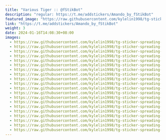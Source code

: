 ```yaml
---
title: "Various Tiger :: @fStikBot"
description: "regular: https://t.me/addstickers/Amando_by_fStikBot"
featured_image: "https://raw.githubusercontent.com/kylelin1998/tg-sticker-spreading-worldwide-images/main/img/a8da419c-a8db-4c6b-ac46-c66f87b30c67.jpg"
link: "https://t.me/addstickers/Amando_by_fStikBot"
weight: 3
date: 2024-01-16T14:08:30+08:00
images:
  - https://raw.githubusercontent.com/kylelin1998/tg-sticker-spreading-worldwide-images/main/img/a8da419c-a8db-4c6b-ac46-c66f87b30c67.jpg
  - https://raw.githubusercontent.com/kylelin1998/tg-sticker-spreading-worldwide-images/main/img/4a5b5b4c-20e4-4a59-91d2-22a13412c0dd.jpg
  - https://raw.githubusercontent.com/kylelin1998/tg-sticker-spreading-worldwide-images/main/img/51b327d5-0a97-4ff8-b80d-409aa165aa20.jpg
  - https://raw.githubusercontent.com/kylelin1998/tg-sticker-spreading-worldwide-images/main/img/479b9e8d-238f-406f-a460-fcbf60fa2e1e.jpg
  - https://raw.githubusercontent.com/kylelin1998/tg-sticker-spreading-worldwide-images/main/img/b1ae5f5e-451c-4295-8afd-91d9cada7181.jpg
  - https://raw.githubusercontent.com/kylelin1998/tg-sticker-spreading-worldwide-images/main/img/60863679-6930-484a-9b33-fa63cf7360d1.jpg
  - https://raw.githubusercontent.com/kylelin1998/tg-sticker-spreading-worldwide-images/main/img/26f20c4b-0dbf-461a-bb1b-46971ca0a405.jpg
  - https://raw.githubusercontent.com/kylelin1998/tg-sticker-spreading-worldwide-images/main/img/c895c8d5-8009-4bb3-8f76-091d9d2dde65.jpg
  - https://raw.githubusercontent.com/kylelin1998/tg-sticker-spreading-worldwide-images/main/img/9e0ac46b-343a-47de-8b21-fcb4efe7208f.jpg
  - https://raw.githubusercontent.com/kylelin1998/tg-sticker-spreading-worldwide-images/main/img/a7ba9ae3-8294-436a-841d-2dd197b4da6e.jpg
  - https://raw.githubusercontent.com/kylelin1998/tg-sticker-spreading-worldwide-images/main/img/6e98c352-fa8d-4449-ba9a-d1ed03bc2143.jpg
  - https://raw.githubusercontent.com/kylelin1998/tg-sticker-spreading-worldwide-images/main/img/09d6b88d-8146-44ec-a9a0-06b1b2436581.jpg
  - https://raw.githubusercontent.com/kylelin1998/tg-sticker-spreading-worldwide-images/main/img/e12607c3-ed14-4438-bc1c-ab9aa317a69f.jpg
  - https://raw.githubusercontent.com/kylelin1998/tg-sticker-spreading-worldwide-images/main/img/d1e4908a-151b-4f27-9215-35aa7bd56d53.jpg
  - https://raw.githubusercontent.com/kylelin1998/tg-sticker-spreading-worldwide-images/main/img/509f2320-ca6c-4b77-8b99-cda16cafbe3c.jpg
  - https://raw.githubusercontent.com/kylelin1998/tg-sticker-spreading-worldwide-images/main/img/40f826b6-83bd-40a4-9275-909a209a2934.jpg
  - https://raw.githubusercontent.com/kylelin1998/tg-sticker-spreading-worldwide-images/main/img/7a39b28a-0a1e-44e4-a3a1-9d0b76208d09.jpg
  - https://raw.githubusercontent.com/kylelin1998/tg-sticker-spreading-worldwide-images/main/img/252afe7b-8d7a-4720-a388-997a9ef46434.jpg
  - https://raw.githubusercontent.com/kylelin1998/tg-sticker-spreading-worldwide-images/main/img/ca35ad76-904c-4075-a173-97adaec3cb77.jpg
  - https://raw.githubusercontent.com/kylelin1998/tg-sticker-spreading-worldwide-images/main/img/d03a06ad-7981-4795-bb42-7ef22a8fad4d.jpg
---
```

